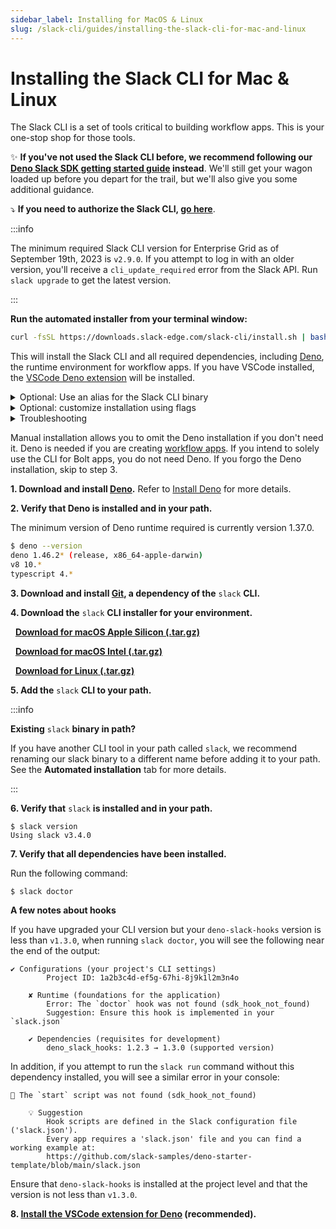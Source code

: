 ```yaml
---
sidebar_label: Installing for MacOS & Linux
slug: /slack-cli/guides/installing-the-slack-cli-for-mac-and-linux
---
```


# Installing the Slack CLI for Mac & Linux


The Slack CLI is a set of tools critical to building workflow apps. This is your one-stop shop for those tools.

✨ **If you've not used the Slack CLI before, we recommend following our [Deno Slack SDK getting started guide](/deno-slack-sdk/guides/getting-started) instead**. We'll still get your wagon loaded up before you depart for the trail, but we'll also give you some additional guidance.

⤵️ **If you need to authorize the Slack CLI, [go here](/slack-cli/guides/authorizing-the-slack-cli)**.

:::info

The minimum required Slack CLI version for Enterprise Grid as of September 19th, 2023 is `v2.9.0`. If you attempt to log in with an older version, you'll receive a `cli_update_required` error from the Slack API. Run `slack upgrade` to get the latest version.

:::

<Tabs groupId="installation">
<TabItem value="Automated" label="Automated Installation">

**Run the automated installer from your terminal window:**

```zsh
curl -fsSL https://downloads.slack-edge.com/slack-cli/install.sh | bash
```

This will install the Slack CLI and all required dependencies, including [Deno](/deno-slack-sdk/guides/installing-deno),
the runtime environment for workflow apps. If you have VSCode installed,
the [VSCode Deno
extension](https://marketplace.visualstudio.com/items?itemName=denoland.vscode-deno)
will be installed.
<details>
<summary>Optional: Use an alias for the Slack CLI binary</summary>

If you have another CLI tool in your path called `slack`, you can rename the slack binary to a different name before you add it to your path.

To do this, pass the `-s` argument to the installer script:

```zsh
curl -fsSL https://downloads.slack-edge.com/slack-cli/install.sh | bash -s <your-preferred-alias>
```

The alias you use should come after any flags used in the installation script. For example, if you use both flags noted below to pass a version and skip the Deno installation, your install script might look like this:

```
curl -fsSL https://downloads.slack-edge.com/slack-cli/install.sh | bash -s -- -v 2.1.0 -d <your-preferred-alias>
```

You can also copy the Slack CLI into any folder that is already in your path (such as `/usr/local/bin`&mdash;you can use`echo $PATH` to find these), or add a new folder to your path by listing the folder you installed the Slack CLI to in `/etc/paths`.

If you don't rename the slack binary to a different name, the installation script will detect existing binaries named `slack` and bail if it finds one&mdash;it will not overwrite your existing `slack` binary.

</details>

<details>
<summary>Optional: customize installation using flags</summary>

There are two optional flags available to customize the installation.

1. Specify a version you'd like to install using the version flag, `-v`. The absence of this flag will ensure the latest Slack CLI version is installed.
```
curl -fsSL https://downloads.slack-edge.com/slack-cli/install.sh | bash -s -- -v 2.1.0
```

2. Skip the Deno installation by using the `-d` flag, like this:
```
curl -fsSL https://downloads.slack-edge.com/slack-cli/install.sh | bash -s -- -d
```
</details>

<details>
<summary>Troubleshooting</summary>

#### Errors

Error: _Failed to create a symbolic link! The installer doesn't have write access to /usr/local/bin. Please check permission and try again..._

Solution: Sudo actions within the scripts were removed so as not to create any security concerns. The `$HOME` env var is updated to `/root` &mdash; however, the installer is using `$HOME` for both Deno and the SDK install, which causes the whole install to be placed under `/root`, making both Deno and the SDK unusable for users without root permissions.
* For users who do not have root permissions, run the sudo actions manually as follows: `sudo mkdir -p -m 775 /usr/local/bin`, then `sudo ln -sf "$slack_cli_bin_path" "/usr/local/bin/$SLACK_CLI_NAME"` where `$slack_cli_bin_path` is typically `$HOME/.slack/bin/slack` and `$SLACK_CLI_NAME` is typically the alias (by default it’s `slack`).
* For users who do have root permissions, you can run the installation script as `sudo curl -fsSL https://downloads.slack-edge.com/slack-cli/install.sh | bash`. In this case, the script is executed as root.

</details>
</TabItem>
<TabItem value="Manual" label="Manual Installation">

Manual installation allows you to omit the Deno installation if you don't need it. Deno is needed if you are creating [workflow apps](https://docs.slack.dev/workflows). If you intend to solely use the CLI for Bolt apps, you do not need Deno. If you forgo the Deno installation, skip to step 3.

**1\. Download and install [Deno](https://deno.land).** Refer to [Install Deno](/deno-slack-sdk/guides/installing-deno) for more details.

**2\. Verify that Deno is installed and in your path.**

The minimum version of Deno runtime required is currently version 1.37.0.

```bash
$ deno --version
deno 1.46.2* (release, x86_64-apple-darwin)
v8 10.*
typescript 4.*
```

**3\. Download and install
   [Git](https://git-scm.com/book/en/v2/Getting-Started-Installing-Git), a
   dependency of the** `slack` **CLI.**

**4\. Download the** `slack` **CLI installer for your environment.**

<ts-icon class="ts_icon_apple"></ts-icon> &nbsp; <a href="https://downloads.slack-edge.com/slack-cli/slack_cli_3.4.0_macOS_arm64.tar.gz"><strong>Download for macOS Apple Silicon (.tar.gz)</strong></a>

<ts-icon class="ts_icon_apple"></ts-icon> &nbsp; <a href="https://downloads.slack-edge.com/slack-cli/slack_cli_3.4.0_macOS_amd64.tar.gz"><strong>Download for macOS Intel (.tar.gz)</strong></a>

<ts-icon class="ts_icon_plug"></ts-icon> &nbsp; <a href="https://downloads.slack-edge.com/slack-cli/slack_cli_3.4.0_linux_64-bit.tar.gz"><strong>Download for Linux (.tar.gz)</strong></a>

**5\. Add the** `slack` **CLI to your path.**

:::info
  <p><strong>Existing</strong> <code>slack</code> <strong>binary in path?</strong></p>
  <p>If you have another CLI tool in your path called <code>slack</code>, we recommend renaming our slack binary to a different name before adding it to your path. See the <strong>Automated installation</strong> tab for more details.</p>
:::

**6\. Verify that** `slack` **is installed and in your path.**

```
$ slack version
Using slack v3.4.0
```

**7\. Verify that all dependencies have been installed.**

Run the following command:

```
$ slack doctor
```

**A few notes about hooks**

If you have upgraded your CLI version but your `deno-slack-hooks` version is less than `v1.3.0`, when running `slack doctor`, you will see the following near the end of the output:

```
✔ Configurations (your project's CLI settings)
        Project ID: 1a2b3c4d-ef5g-67hi-8j9k1l2m3n4o

    ✘ Runtime (foundations for the application)
        Error: The `doctor` hook was not found (sdk_hook_not_found)
        Suggestion: Ensure this hook is implemented in your `slack.json`

    ✔ Dependencies (requisites for development)
        deno_slack_hooks: 1.2.3 → 1.3.0 (supported version)
```

In addition, if you attempt to run the `slack run` command without this dependency installed, you will see a similar error in your console:

```
🚫 The `start` script was not found (sdk_hook_not_found)

    💡 Suggestion
        Hook scripts are defined in the Slack configuration file ('slack.json').
        Every app requires a 'slack.json' file and you can find a working example at:
        https://github.com/slack-samples/deno-starter-template/blob/main/slack.json

```

Ensure that `deno-slack-hooks` is installed at the project level and that the version is not less than `v1.3.0`.

**8\. [Install the VSCode extension for
   Deno](/deno-slack-sdk/guides/installing-deno#vscode) (recommended).**

</TabItem>
</Tabs>

